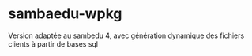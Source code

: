 # sambaedu-wpkg
Version adaptée au sambedu 4, avec génération dynamique des fichiers clients à partir de bases sql